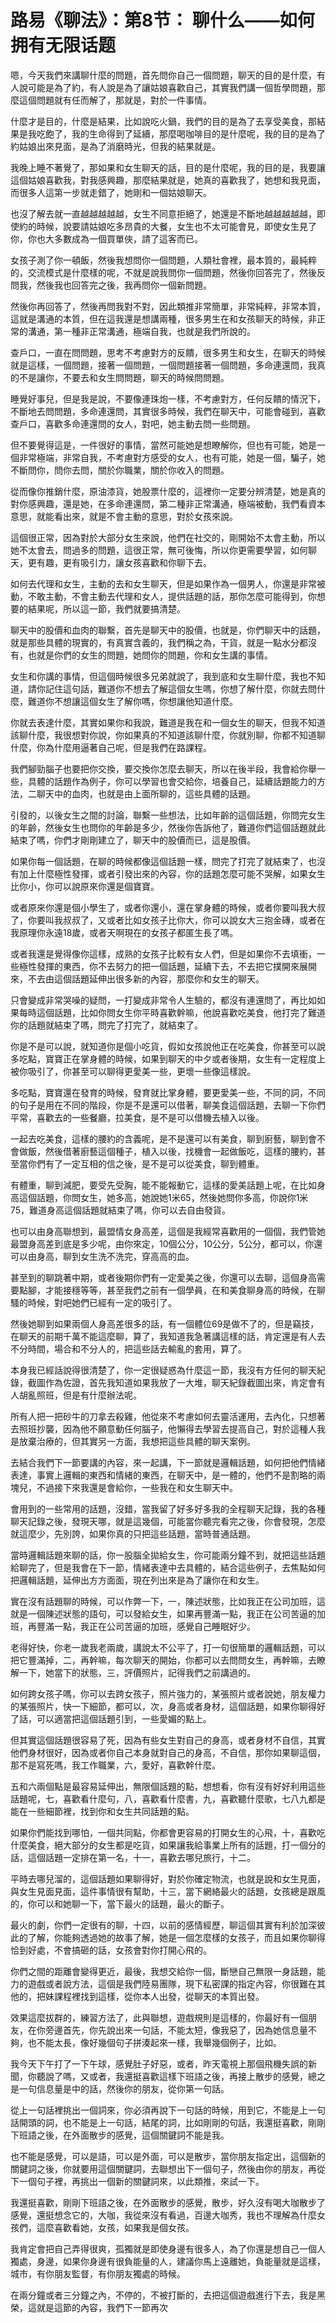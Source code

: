 # 路易《聊法》：第8节： 聊什么——如何拥有无限话题

嗯，今天我們來講聊什麼的問題，首先問你自己一個問題，聊天的目的是什麼，有人說可能是為了約，有人說是為了讓姑娘喜歡自己，其實我們講一個哲學問題，那麼這個問題就有任而解了，那就是，對於一件事情。

什麼才是目的，什麼是結果，比如說吃火鍋，我們的目的是為了去享受美食，那結果是我吃飽了，我的生命得到了延續，那麼喝咖啡目的是什麼呢，我的目的是為了約姑娘出來見面，是為了消磨時光，但我的結果就是。

我晚上睡不著覺了，那如果和女生聊天的話，目的是什麼呢，我的目的是，我要讓這個姑娘喜歡我，對我感興趣，那麼結果就是，她真的喜歡我了，她想和我見面，而很多人這第一步就走錯了，她剛和一個姑娘聊天。

也沒了解去就一直越越越越越，女生不同意拒絕了，她還是不斷地越越越越越，即使約的時候，說要請姑娘吃多昂貴的大餐，女生也不太可能會見，即使女生見了你，你也大多數成為一個買單俠，請了這客而已。

女孩子測了你一頓飯，然後我想問你一個問題，人類社會裡，最本質的，最純粹的，交流模式是什麼樣的呢，不就是說我問你一個問題，然後你回答完了，然後反問我，然後我也回答完之後，我再問你一個新問題。

然後你再回答了，然後再問我對不對，因此類推非常簡單，非常純粹，非常本質，這就是溝通的本質，但在這我還是想講兩種，很多男生在和女孩聊天的時候，非正常的溝通，第一種非正常溝通，極端自我，也就是我們所說的。

查戶口，一直在問問題，思考不考慮對方的反饋，很多男生和女生，在聊天的時候就是這樣，一個問題，接著一個問題，一個問題接著一個問題，多命連還問，我真的不是讓你，不要去和女生問問題，聊天的時候問問題。

睡覺好事兒，但是我是說，不要像連珠炮一樣，不考慮對方，任何反饋的情況下，不斷地去問問題，多命連還問，其實很多時候，我們在聊天中，可能會碰到，喜歡查戶口，喜歡多命連還問的女人，對吧，她主動去問一些問題。

但不要覺得這是，一件很好的事情，當然可能她是想瞭解你，但也有可能，她是一個非常極端，非常自我，不考慮對方感受的女人，也有可能，她是一個，騙子，她不斷問你，問你去問，關於你職業，關於你收入的問題。

從而像你推銷什麼，原油漆貨，她股票什麼的，這裡你一定要分辨清楚，她是真的對你感興趣，還是她，在多命連還問，第二種非正常溝通，極端被動，我們看資本意思，就能看出來，就是不會主動的意思，對於女孩來說。

這個很正常，因為對於大部分女生來說，他們在社交的，剛開始不太會主動，所以她不太會去，問過多的問題，這很正常，無可後悔，所以你更需要學習，如何聊天，更有趣，更有吸引力，讓女孩喜歡和你聊下去。

如何去代理和女生，主動的去和女生聊天，但是如果作為一個男人，你還是非常被動，不敢主動，不會主動去代理和女人，提供話題的話，那你怎麼可能得到，你想要的結果呢，所以這一節，我們就要搞清楚。

聊天中的股價和血肉的聯繫，首先是聊天中的股價，也就是，你們聊天中的話題，就是那些具體的現實的，有真實含義的，我們稱之為，干貨，就是一點水分都沒有，也就是你們的女生的問題，她問你的問題，你和女生講的事情。

女生和你講的事情，但這個時候很多兄弟就說了，我到底和女生聊什麼，我也不知道，請你記住這句話，難道你不想去了解這個女生嗎，你想了解什麼，你就去問什麼，難道你不想讓這個女生了解你嗎，你想讓他知道什麼。

你就去表達什麼，其實如果你和我說，難道是我在和一個女生的聊天，但我不知道該聊什麼，我很想對你說，你如果真的不知道該聊什麼，你就別聊，你都不知道聊什麼，你為什麼用逼著自己呢，但是我們在路課程。

我們腳勁腦子也要把你交換，要交換你怎麼去聊天，所以在後半段，我會給你舉一些，具體的話題作為例子，你可以學習也會交給你，培養自己，延續話題能力的方法，二聊天中的血肉，也就是由上面所聊的，這些具體的話題。

引發的，以後女生之間的討論，聯繫一些想法，比如年齡的這個話題，你問完女生的年齡，然後女生也問你的年齡是多少，然後你告訴他了，難道你們這個話題就此結束了嗎，你們才剛剛建立了，聊天中的股價而已，這是股價。

如果你每一個話題，在聊的時候都像這個話題一樣，問完了打完了就結束了，也沒有加上什麼極性發揮，或者引發出來的內容，你的話題怎麼可能不哭解，如果女生比你小，你可以說原來你還是個寶寶。

或者原來你還是個小學生了，或者你還小，還在掌身體的時候，或者你要叫我大叔了，你要叫我叔叔了，又或者比如女孩子比你大，你可以說女大三抱金磚，或者在我原理你永遠18歲，或者天啊現在的女孩子都匿生長了嗎。

或者我還是覺得像你這樣，成熟的女孩子比較有女人們，但是如果你不去填衝，一些極性發揮的東西，你不去努力的把一個話題，延續下去，不去把它撲開來展開來，不去由這個話題延伸出很多新的內容，那麼你和女生的聊天。

只會變成非常哭噪的疑問，一打變成非常令人生驗的，都沒有連還問了，再比如如果每時這個話題，比如你問女生你平時喜歡幹嘛，他說喜歡吃美食，他打完了難道你的話題就結束了嗎，問完了打完了，就結束了。

你是不是可以說，就知道你是個小吃貨，假如女孩說他正在吃美食，你甚至可以說多吃點，寶寶正在掌身體的時候，如果到聊天的中夕或者後期，女生有一定程度上被你吸引了，你甚至可以聊得更愛美一些，更壞一些像這樣說。

多吃點，寶寶還在發育的時候，發育就比掌身體，要更愛美一些，不同的詞，不同的句子是用在不同的階段，你是不是還可以借著，聊美食這個話題，去聊一下你們平常，喜歡去的一些餐廳，拉美食，是不是可以借機去植入以後。

一起去吃美食，這樣的腰約的含義呢，是不是還可以有美食，聊到廚藝，聊到會不會做飯，然後借著廚藝這個種子，植入以後，找機會一起做飯吃，這樣的腰約，甚至當你們有了一定互相的信之後，是不是可以從美食，聊到體重。

有體重，聊到減肥，要受先受胸，能不能報動它，這樣的愛美話題上呢，在比如身高這個話題，你問女生，她多高，她說她1米65，然後她問你多高，你說你1米75，難道身高這個話題就結束了嗎，你可以去自由發貨。

也可以由身高聯想到，最盟情女身高差，這個是我經常喜歡用的一個個，我們管她最盟身高差到底是多少呢，由你來定，10個公分，10公分，5公分，都可以，你還可以由身高，聊到女生洗不洗完，穿高高的血。

甚至到的聊跳著中期，或者後期你們有一定愛美之後，你還可以去聊，這個身高需要點腳，才能接穩等等，甚至我們之前有一個學員，在和美食聊身高的時候，在聊騷的時候，對吧她們已經有一定的吸引了。

然後她聊到如果兩個人身高差很多的話，有一個體位69是做不了的，但是竊技，在聊天的前期千萬不能這麼聊，算了，我知道我急著講這樣的話，肯定還是有人去不分時間，場合和不分人的，把這些話去輸亂的套用，算了。

本身我已經話說得很清楚了，你一定很疑惑為什麼這一節，我沒有方任何的聊天紀錄，截圖作為佐證，首先我知道如果我放了一大堆，聊天紀錄截圖出來，肯定會有人胡亂照班，但是有什麼辦法呢。

所有人把一把砂牛的刀拿去殺雞，他從來不考慮如何去靈活運用，去內化，只想著去照班抄襲，因為他不願意動任何腦子，他懶得去學習去提高自己，對於這種人我是放棄治療的，但其實另一方面，我想把這些具體的聊天案例。

去結合我們下一節要講的內容，來一起講，下一節就是邏輯話題，如何把他們情緒表達，事實上邏輯的東西和情緒的東西，在聊天中，是一體的，他們不是割略的兩塊兒，不過接下來我還是會給你，一些我在和女生聊天中。

會用到的一些常用的話題，沒錯，當我留了好多好多我的全程聊天記錄，我的各種聊天記錄之後，發現天哪，就是這幾個，可能當你聽完看完之後，你會發現，怎麼就這麼少，先別誇，如果你真的只把這些話題，當時普通話題。

當時邏輯話題來聊的話，你一股腦全拋給女生，你可能兩分鐘不到，就把這些話題給聊完了，但是我會在下一節，情緒表達中去具體的，結合這些例子，去焦點如何把邏輯話題，延伸出方方面面，現在列出來是為了讓你在和女生。

實在沒有話題聊的時候，可以作弊一下，一，陳述狀態，比如我正在公司加班，這就是一個陳述狀態的語句，可以發給女生，如果再豐滿一點，我正在公司苦逼的加班，再豐滿一點，我正在公司苦逼的加班，感覺自己睡眠好少。

老得好快，你老一歲我老兩歲，講說太不公平了，打一句很簡單的邏輯話題，可以把它豐滿掉，二，再幹嘛，每次聊天的開始，你都可以去問問女生，再幹嘛，去瞭解一下，她當下的狀態，三，評價照片，記得我們之前講過的。

如何跨女孩子嗎，你可以去跨女孩子，照片強力的，某張照片或者說她，朋友權力的某張照片，快一下細節，都可以，次，身高或者身材，這個話題，如果你聊得好了話，可以適當把這個話題引到，一些愛媚的點上。

但其實這個話題很容易了死，因為有些女生對自己的身高，或者身材不自信，其實他們身材很好，因為或者你自己本身就對自己的身高，不自信，那你如果聊這個，那不是寫死嗎，我工作職業，六，愛好，喜歡幹什麼。

五和六兩個點是最容易延伸出，無限個話題的點，想想看，你有沒有好好利用這些話題呢，七，喜歡看什麼句，八，喜歡看什麼書，九，喜歡聽什麼歌，七八九都是能在一些細節裡，找到你和女生共同話題的點。

如果你們能找到哪怕，一個共同點，你都會更容易的打開女生的心飛，十，喜歡吃什麼美食，絕大部分的女生都是吃貨，如果讓我給事業上所有的話題，打一個分的話，這個話題一定排在第一名，十一，喜歡去哪兒旅行，十二。

平時去哪兒溜的，這個話題如果聊得好，對於你確定物流，也就是說和女生見面，與女生見面見面，這件事情很有幫助，十三，當下網絡最火的話題，女孩總是跟風的，你可以和她聊一下，當下最火的話題，最火的斷子。

最火的劇，你們一定很有的聊，十四，以前的感情經歷，聊這個其實有利於加深彼此的了解，你能夠透過她的故事了解，她是一個怎麼樣的女孩子，而且如果你聊得恰到好處，不會搞砸的話，女孩會對你打開心飛的。

你們之間的距離會變得更近，最後，我想交給你一個，斷戀自己無限一身話題，能力的遊戲或者說方法，這個是我們陸易團隊，現下私密課的指定內容，你很難在其他的，把妹課程裡找到這樣，從你本人出發，從聊天的本質出發。

效果這麼拔群的，練習方法了，此與聯想，遊戲規則是這樣的，你最好有一個朋友，在你旁邊首先，你先說出來一句話，不能太短，像我惡了，因為她信息量不夠，也不能太長，像好幾個句子拼湊起來一樣，我舉幾個例子，比如。

我今天下午打了一下午球，感覺肚子好惡，或者，昨天電視上那個飛機失誤的新聞，你聽說了嗎，又或者，我還挺喜歡這樣下班語之後，再接上散步的感覺，總之是一句信息量是中的話，然後你的朋友，從你第一句話。

從上一句話裡挑出一個詞來，你必須再說下一句話的時候，用到它，不能是上一句話開頭的詞，也不能是上一句話，結尾的詞，比如剛剛的句話，我還挺喜歡，剛剛下班語之後，在外面散步的感覺，這個關鍵詞不能是我。

也不能是感覺，可以是語，可以是外面，可以是散步，當你朋友指定出，這個新的關鍵詞之後，你就要用這個關鍵詞，去聯想出下一個句子，然後由你的朋友，再從下一個句子裡，再挑出一個新的關鍵詞來，以此類推，來試一下。

我還挺喜歡，剛剛下班語之後，在外面散步的感覺，散步，好久沒有喝大咖散步了感覺，還挺想念它的，大咖，我從來沒有看過，百邊大咖秀，我也不理解為什麼女孩們，這麼喜歡看她，女孩，如果我是個女孩。

我肯定會把自己弄得很爽，孤獨就是即使身邊有很多人，為了你還是想自己一個人獨處，身邊，如果你身邊有很負能量的人，建議你馬上遠離她，負能量就是這樣，城市，有你朋友監督，有你朋友獨處的時候。

在兩分鐘或者三分鐘之內，不停的，不被打斷的，去把這個遊戲進行下去，我是黑榮，這就是這節的內容，我們下一節再次
